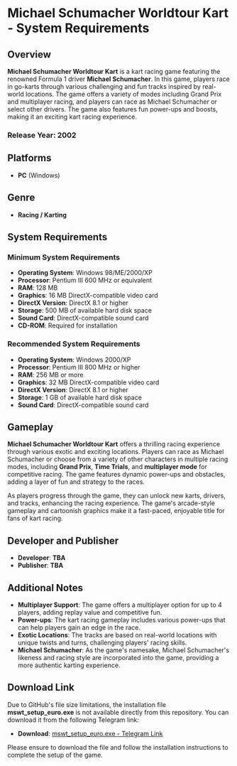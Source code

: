 # Michael Schumacher Worldtour Kart - System Requirements

## Overview
**Michael Schumacher Worldtour Kart** is a kart racing game featuring the renowned Formula 1 driver **Michael Schumacher**. In this game, players race in go-karts through various challenging and fun tracks inspired by real-world locations. The game offers a variety of modes including Grand Prix and multiplayer racing, and players can race as Michael Schumacher or select other drivers. The game also features fun power-ups and boosts, making it an exciting kart racing experience.

### Release Year: 2002

## Platforms
- **PC** (Windows)

## Genre
- **Racing / Karting**

## System Requirements

### Minimum System Requirements
- **Operating System**: Windows 98/ME/2000/XP
- **Processor**: Pentium III 600 MHz or equivalent
- **RAM**: 128 MB
- **Graphics**: 16 MB DirectX-compatible video card
- **DirectX Version**: DirectX 8.1 or higher
- **Storage**: 500 MB of available hard disk space
- **Sound Card**: DirectX-compatible sound card
- **CD-ROM**: Required for installation

### Recommended System Requirements
- **Operating System**: Windows 2000/XP
- **Processor**: Pentium III 800 MHz or higher
- **RAM**: 256 MB or more
- **Graphics**: 32 MB DirectX-compatible video card
- **DirectX Version**: DirectX 8.1 or higher
- **Storage**: 1 GB of available hard disk space
- **Sound Card**: DirectX-compatible sound card

## Gameplay
**Michael Schumacher Worldtour Kart** offers a thrilling racing experience through various exotic and exciting locations. Players can race as Michael Schumacher or choose from a variety of other characters in multiple racing modes, including **Grand Prix**, **Time Trials**, and **multiplayer mode** for competitive racing. The game features dynamic power-ups and obstacles, adding a layer of fun and strategy to the races.

As players progress through the game, they can unlock new karts, drivers, and tracks, enhancing the racing experience. The game's arcade-style gameplay and cartoonish graphics make it a fast-paced, enjoyable title for fans of kart racing.

## Developer and Publisher
- **Developer**: **TBA**
- **Publisher**: **TBA**

## Additional Notes
- **Multiplayer Support**: The game offers a multiplayer option for up to 4 players, adding replay value and competitive fun.
- **Power-ups**: The kart racing gameplay includes various power-ups that can help players gain an edge in the race.
- **Exotic Locations**: The tracks are based on real-world locations with unique twists and turns, challenging players' racing skills.
- **Michael Schumacher**: As the game's namesake, Michael Schumacher's likeness and racing style are incorporated into the game, providing a more authentic karting experience.

## Download Link
Due to GitHub's file size limitations, the installation file **mswt_setup_euro.exe** is not available directly from this repository. You can download it from the following Telegram link:

- **Download**: [mswt_setup_euro.exe - Telegram Link](https://t.me/MediaRepositoryLightYagami28/6)

Please ensure to download the file and follow the installation instructions to complete the setup of the game.
